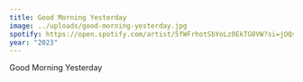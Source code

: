 ```yaml
---
title: Good Morning Yesterday
image: ../uploads/good-morning-yesterday.jpg
spotify: https://open.spotify.com/artist/5fWFrhotSbYoLz0EkTG0VW?si=jOQs5L6pThGpjG_vpNWEEQ
year: "2023"
---
```

Good Morning Yesterday